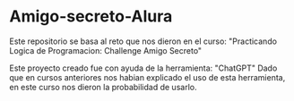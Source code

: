 # Amigo-secreto-Alura
Este repositorio se basa al reto que nos dieron en el curso: "Practicando Logica de Programacion: Challenge Amigo Secreto" 

Este proyecto creado fue con ayuda de la herramienta: "ChatGPT"
Dado que en cursos anteriores nos habian explicado el uso de esta herramienta, en este curso nos dieron la probabilidad de usarlo.
